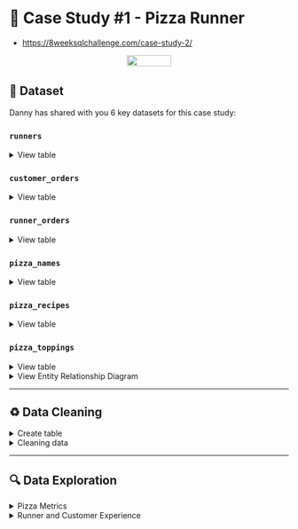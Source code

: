 # 🍕 Case Study #1 - Pizza Runner
- https://8weeksqlchallenge.com/case-study-2/
<p align="center">
<img src="https://github.com/ndleah/8-Week-SQL-Challenge/blob/main/IMG/org-2.png" width=40% height=40%>


## 📂 Dataset
Danny has shared with you 6 key datasets for this case study:

### **```runners```**
<details>
<summary>
View table
</summary>

The runners table shows the **```registration_date```** for each new runner.



|runner_id|registration_date|
|---------|-----------------|
|1        |1/1/2021         |
|2        |1/3/2021         |
|3        |1/8/2021         |
|4        |1/15/2021        |



</details>


### **```customer_orders```**

<details>
<summary>
View table
</summary>

Customer pizza orders are captured in the **```customer_orders```** table with 1 row for each individual pizza that is part of the order.

|order_id|customer_id|pizza_id|exclusions|extras|order_time          |
|--------|-----------|--------|----------|------|---------------------|
|1       |101        |1       |          |      |2021-01-01 18:05:02  |
|2       |101        |1       |          |      |2021-01-01 19:00:52  |
|3       |102        |1       |          |      |2021-01-02 23:51:23  |
|3       |102        |2       |          |NaN   |2021-01-02 23:51:23  |
|4       |103        |1       |4         |      |2021-01-04 13:23:46  |
|4       |103        |1       |4         |      |2021-01-04 13:23:46  |
|4       |103        |2       |4         |      |2021-01-04 13:23:46  |
|5       |104        |1       |null      |1     |2021-01-08 21:00:29  |
|6       |101        |2       |null      |null  |2021-01-08 21:03:13  |
|7       |105        |2       |null      |1     |2021-01-08 21:20:29  |
|8       |102        |1       |null      |null  |2021-01-09 23:54:33  |
|9       |103        |1       |4         |1, 5  |2021-01-10 11:22:59  |
|10      |104        |1       |null      |null  |2021-01-11 18:34:49  |
|10      |104        |1       |2, 6      |1, 4  |2021-01-11 18:34:49  |


</details>

### **```runner_orders```**

<details>
<summary>
View table
</summary>

After each orders are received through the system - they are assigned to a runner - however not all orders are fully completed and can be cancelled by the restaurant or the customer.

The **```pickup_time```** is the timestamp at which the runner arrives at the Pizza Runner headquarters to pick up the freshly cooked pizzas. 

The **```distance```** and **```duration```** fields are related to how far and long the runner had to travel to deliver the order to the respective customer.



|order_id|runner_id|pickup_time          |distance|duration   |cancellation             |
|--------|---------|---------------------|--------|-----------|-------------------------|
|1       |1        |2021-01-01 18:15:34  |20km    |32 minutes |                         |
|2       |1        |2021-01-01 19:10:54  |20km    |27 minutes |                         |
|3       |1        |2021-01-03 00:12:37  |13.4km  |20 mins    |NaN                      |
|4       |2        |2021-01-04 13:53:03  |23.4    |40         |NaN                      |
|5       |3        |2021-01-08 21:10:57  |10      |15         |NaN                      |
|6       |3        |null                 |null    |null       |Restaurant Cancellation  |
|7       |2        |2020-01-08 21:30:45  |25km    |25mins     |null                     |
|8       |2        |2020-01-10 00:15:02  |23.4 km |15 minute  |null                     |
|9       |2        |null                 |null    |null       |Customer Cancellation    |
|10      |1        |2020-01-11 18:50:20  |10km    |10minutes  |null                     |


</details>

### **```pizza_names```**

<details>
<summary>
View table
</summary>

|pizza_id|pizza_name   |
|--------|-------------|
|1       |Meat Lovers  |
|2       |Vegetarian   |


</details>

### **```pizza_recipes```**

<details>
<summary>
View table
</summary>

Each **```pizza_id```** has a standard set of **```toppings```** which are used as part of the pizza recipe.


|pizza_id|toppings                 |
|--------|-------------------------|
|1       |1, 2, 3, 4, 5, 6, 8, 10  |
|2       |4, 6, 7, 9, 11, 12       |


</details>

### **```pizza_toppings```**

<details>
<summary>
View table
</summary>

This table contains all of the **```topping_name```** values with their corresponding **```topping_id```** value.


|topping_id|topping_name|
|----------|------------|
|1         |Bacon       |
|2         |BBQ Sauce   |
|3         |Beef        |
|4         |Cheese      |
|5         |Chicken     |
|6         |Mushrooms   |
|7         |Onions      |
|8         |Pepperoni   |
|9         |Peppers     |
|10        |Salami      |
|11        |Tomatoes    |
|12        |Tomato Sauce|


</details>

<details>
<summary>
View Entity Relationship Diagram
</summary>
  <p align="center">
<img src="project_ERD.png" width=80% height=80%></p>
</details>

---

## ♻️ Data Cleaning

<details>
<summary>
Create table
</summary>
  
- This is the raw data
  
** **
    CREATE TABLE runners (
      "runner_id" INTEGER,
      "registration_date" DATE
    );
    
    INSERT INTO runners
      ("runner_id", "registration_date")
    VALUES
      (1, '2021-01-01'),
      (2, '2021-01-03'),
      (3, '2021-01-08'),
      (4, '2021-01-15');
    
    CREATE TABLE customer_orders (
      "order_id" INTEGER,
      "customer_id" INTEGER,
      "pizza_id" INTEGER,
      "exclusions" VARCHAR(4),
      "extras" VARCHAR(4),
      "order_time" TIMESTAMP
    );
    
    INSERT INTO customer_orders
      ("order_id", "customer_id", "pizza_id", "exclusions", "extras", "order_time")
    VALUES
      ('1', '101', '1', '', '', '2020-01-01 18:05:02'),
      ('2', '101', '1', '', '', '2020-01-01 19:00:52'),
      ('3', '102', '1', '', '', '2020-01-02 23:51:23'),
      ('3', '102', '2', '', NULL, '2020-01-02 23:51:23'),
      ('4', '103', '1', '4', '', '2020-01-04 13:23:46'),
      ('4', '103', '1', '4', '', '2020-01-04 13:23:46'),
      ('4', '103', '2', '4', '', '2020-01-04 13:23:46'),
      ('5', '104', '1', 'null', '1', '2020-01-08 21:00:29'),
      ('6', '101', '2', 'null', 'null', '2020-01-08 21:03:13'),
      ('7', '105', '2', 'null', '1', '2020-01-08 21:20:29'),
      ('8', '102', '1', 'null', 'null', '2020-01-09 23:54:33'),
      ('9', '103', '1', '4', '1, 5', '2020-01-10 11:22:59'),
      ('10', '104', '1', 'null', 'null', '2020-01-11 18:34:49'),
      ('10', '104', '1', '2, 6', '1, 4', '2020-01-11 18:34:49');
    
    
    CREATE TABLE runner_orders (
      "order_id" INTEGER,
      "runner_id" INTEGER,
      "pickup_time" VARCHAR(19),
      "distance" VARCHAR(7),
      "duration" VARCHAR(10),
      "cancellation" VARCHAR(23)
    );
    
    INSERT INTO runner_orders
      ("order_id", "runner_id", "pickup_time", "distance", "duration", "cancellation")
    VALUES
      ('1', '1', '2020-01-01 18:15:34', '20km', '32 minutes', ''),
      ('2', '1', '2020-01-01 19:10:54', '20km', '27 minutes', ''),
      ('3', '1', '2020-01-03 00:12:37', '13.4km', '20 mins', NULL),
      ('4', '2', '2020-01-04 13:53:03', '23.4', '40', NULL),
      ('5', '3', '2020-01-08 21:10:57', '10', '15', NULL),
      ('6', '3', 'null', 'null', 'null', 'Restaurant Cancellation'),
      ('7', '2', '2020-01-08 21:30:45', '25km', '25mins', 'null'),
      ('8', '2', '2020-01-10 00:15:02', '23.4 km', '15 minute', 'null'),
      ('9', '2', 'null', 'null', 'null', 'Customer Cancellation'),
      ('10', '1', '2020-01-11 18:50:20', '10km', '10minutes', 'null');
    
    
    CREATE TABLE pizza_names (
      "pizza_id" INTEGER,
      "pizza_name" TEXT
    );
    INSERT INTO pizza_names
      ("pizza_id", "pizza_name")
    VALUES
      (1, 'Meatlovers'),
      (2, 'Vegetarian');
    
    
    CREATE TABLE pizza_recipes (
      "pizza_id" INTEGER,
      "toppings" TEXT
    );
    INSERT INTO pizza_recipes
      ("pizza_id", "toppings")
    VALUES
      (1, '1, 2, 3, 4, 5, 6, 8, 10'),
      (2, '4, 6, 7, 9, 11, 12');
    
    
    CREATE TABLE pizza_toppings (
      "topping_id" INTEGER,
      "topping_name" TEXT
    );
    INSERT INTO pizza_toppings
      ("topping_id", "topping_name")
    VALUES
      (1, 'Bacon'),
      (2, 'BBQ Sauce'),
      (3, 'Beef'),
      (4, 'Cheese'),
      (5, 'Chicken'),
      (6, 'Mushrooms'),
      (7, 'Onions'),
      (8, 'Pepperoni'),
      (9, 'Peppers'),
      (10, 'Salami'),
      (11, 'Tomatoes'),
      (12, 'Tomato Sauce');

</details>

<details>
<summary>
Cleaning data
</summary>
  
## Clean customer_orders data:

- With this table, the only dirty elements are the inappropriate 'null' values. Therefore, I will replace all of them with 'NULL'

** ** 
    SELECT * FROM customer_orders
    WHERE exclusions LIKE '%null%' OR exclusions LIKE '%nan' OR exclusions = '';
    
    UPDATE customer_orders
    SET exclusions = 
    	(CASE WHEN exclusions LIKE '%null%' 
    	 	OR exclusions LIKE '%nan' 
    	 	OR exclusions = '' THEN NULL ELSE exclusions END
    	);
    
    UPDATE customer_orders
    SET extras = CASE WHEN extras = '' OR extras LIKE '%null%' THEN NULL ELSE extras END;

### Before

|order_id|customer_id|pizza_id|exclusions|extras|order_time          |
|--------|-----------|--------|----------|------|---------------------|
|1       |101        |1       |          |      |2021-01-01 18:05:02  |
|2       |101        |1       |          |      |2021-01-01 19:00:52  |
|3       |102        |1       |          |      |2021-01-02 23:51:23  |
|3       |102        |2       |          |NaN   |2021-01-02 23:51:23  |
|4       |103        |1       |4         |      |2021-01-04 13:23:46  |
|4       |103        |1       |4         |      |2021-01-04 13:23:46  |
|4       |103        |2       |4         |      |2021-01-04 13:23:46  |
|5       |104        |1       |null      |1     |2021-01-08 21:00:29  |
|6       |101        |2       |null      |null  |2021-01-08 21:03:13  |
|7       |105        |2       |null      |1     |2021-01-08 21:20:29  |
|8       |102        |1       |null      |null  |2021-01-09 23:54:33  |
|9       |103        |1       |4         |1, 5  |2021-01-10 11:22:59  |
|10      |104        |1       |null      |null  |2021-01-11 18:34:49  |
|10      |104        |1       |2, 6      |1, 4  |2021-01-11 18:34:49  |

### After
|order_id|customer_id|pizza_id|exclusions|extras|order_time          |
|--------|-----------|--------|----------|------|--------------------|
|1       |101        |1       |          |      |2020-01-01 18:05:02 |
|2       |101        |1       |          |      |2020-01-01 19:00:52 |
|3       |102        |1       |          |      |2020-01-02 23:51:23 |
|3       |102        |2       |          |      |2020-01-02 23:51:23 |
|4       |103        |1       |4         |      |2020-01-04 13:23:46 |
|4       |103        |1       |4         |      |2020-01-04 13:23:46 |
|4       |103        |2       |4         |      |2020-01-04 13:23:46 |
|5       |104        |1       |          |1     |2020-01-08 21:00:29 |
|6       |101        |2       |          |      |2020-01-08 21:03:13 |
|7       |105        |2       |          |1     |2020-01-08 21:20:29 |
|8       |102        |1       |          |      |2020-01-09 23:54:33 |
|9       |103        |1       |4         |1, 5  |2020-01-10 11:22:59 |
|10      |104        |1       |          |      |2020-01-11 18:34:49 |
|10      |104        |1       |2, 6      |1, 4  |2020-01-11 18:34:49 |

## Clean runner_orders data:
- There are 2 elements that are considered as 'dirty' data:
  - Inapproriate null values
  - Including mixed entries like '20km' and '32mins'

** **
    UPDATE runner_orders
    SET pickup_time = CASE WHEN pickup_time LIKE '%null%' THEN NULL ELSE pickup_time END,
      distance = CASE WHEN distance LIKE '%null%' THEN NULL ELSE distance END,
      duration = CASE WHEN duration LIKE '%null%' THEN NULL ELSE duration END,
      cancellation = CASE WHEN cancellation LIKE '%null%' OR cancellation = '' THEN NULL ELSE cancellation END
    ;
    
    SELECT * FROM runner_orders;
    UPDATE runner_orders
    SET distance = replace(distance, 'km', '');
    
    -- Change data type of column distance
    ALTER TABLE runner_orders
    ALTER COLUMN distance TYPE DECIMAL(3, 1)
    USING distance::DECIMAL(3, 1);
    
    -- Just take the number for easier query so I delete anything that is not number
    -- And change data type of column duration
    UPDATE runner_orders
    SET duration = TRIM(regexp_replace(duration, 'minutes|mins|minute', ''));
    
    ALTER TABLE runner_orders
    ALTER COLUMN duration TYPE INT
    USING duration::INT;

    -- Change the column name
    ALTER TABLE runner_orders
    RENAME COLUMN distance TO distance_km;
    
    ALTER TABLE runner_orders
    RENAME COLUMN duration TO duration_mins;

### Before
|order_id|runner_id|pickup_time          |distance|duration   |cancellation             |
|--------|---------|---------------------|--------|-----------|-------------------------|
|1       |1        |2021-01-01 18:15:34  |20km    |32 minutes |                         |
|2       |1        |2021-01-01 19:10:54  |20km    |27 minutes |                         |
|3       |1        |2021-01-03 00:12:37  |13.4km  |20 mins    |NaN                      |
|4       |2        |2021-01-04 13:53:03  |23.4    |40         |NaN                      |
|5       |3        |2021-01-08 21:10:57  |10      |15         |NaN                      |
|6       |3        |null                 |null    |null       |Restaurant Cancellation  |
|7       |2        |2020-01-08 21:30:45  |25km    |25mins     |null                     |
|8       |2        |2020-01-10 00:15:02  |23.4 km |15 minute  |null                     |
|9       |2        |null                 |null    |null       |Customer Cancellation    |
|10      |1        |2020-01-11 18:50:20  |10km    |10minutes  |null                     |

### After 
|order_id|runner_id|pickup_time          |distance_km|duration_mins|cancellation             |
|--------|---------|---------------------|-----------|-------------|-------------------------|
|1       |1        |2020-01-01 18:15:34  |20.0       |32           |                         |
|2       |1        |2020-01-01 19:10:54  |20.0       |27           |                         |
|3       |1        |2020-01-03 00:12:37  |13.4       |20           |                         |
|4       |2        |2020-01-04 13:53:03  |23.4       |40           |                         |
|5       |3        |2020-01-08 21:10:57  |10.0       |15           |                         |
|6       |3        |                     |           |             |Restaurant Cancellation  |
|7       |2        |2020-01-08 21:30:45  |25.0       |25           |                         |
|8       |2        |2020-01-10 00:15:02  |23.4       |15           |                         |
|9       |2        |                     |           |             |Customer Cancellation    |
|10      |1        |2020-01-11 18:50:20  |10.0       |10           |                         |


## Clean pizza_recipes data:

- The 'topping' column is comma-seperated, it will be hard to query so i will explode it

** ** 
    CREATE TEMP TABLE temp_pizza_recipes (
    	pizza_id INT,
    	topping_id TEXT
    );
    
    INSERT INTO temp_pizza_recipes (pizza_id, topping_id)
    SELECT 
        pizza_id,
        unnest(string_to_array(toppings, ',')::INT[])
    FROM pizza_recipes;
    
    -- Delete all data of table pizza_recipes
    TRUNCATE TABLE pizza_recipes;
    
    -- Insert data into table pizza_recipes
    INSERT INTO pizza_recipes (pizza_id, toppings)
    SELECT pizza_id, topping_id FROM temp_pizza_recipes;
    
    DROP TABLE IF EXISTS temp_pizza_recipes;
    
    -- Change data type
    ALTER TABLE pizza_recipes
    ALTER COLUMN toppings TYPE INT
    USING toppings::INT;

### Before
|pizza_id|toppings                 |
|--------|-------------------------|
|1       |1, 2, 3, 4, 5, 6, 8, 10  |
|2       |4, 6, 7, 9, 11, 12       |

### After 
|pizza_id|toppings   |
|--------|-----------|
|1       |1          |
|1       |2          |
|1       |3          |
|1       |4          |
|1       |5          |
|1       |6          |
|1       |8          |
|1       |10         |
|2       |4          |
|2       |6          |
|2       |7          |
|2       |9          |
|2       |11         |
|2       |12         |

### Other 3 tables are clean enough
[![View Data Exploration Folder](https://img.shields.io/badge/Creating_And_Cleaning_Data-21811F?style=for-the-badge&logo=GITHUB)](https://github.com/LNYN-1508/data-exploration-with-SQL/blob/main/pizza_runners_exploration_pgsql/creata_table_and_cleaning.sql)
</details>

---

## 🔍 Data Exploration

<details>
<summary> 
Pizza Metrics
</summary>
  
### **Q1. How many pizzas were ordered?**
```sql
SELECT COUNT(pizza_id) AS pizza_amounts
FROM customer_orders;
```
|pizza_amounts|
|-------------|
|14           |

### **Q2. How many unique customer orders were made?**
```sql
SELECT COUNT(DISTINCT order_id) AS total_unique_orders
FROM customer_orders;
```
|total_unique_orders|
|-------------------|
|10                 |

### **Q3. How many successful orders were delivered by each runner?**
```sql
SELECT runner_id, COUNT(order_id) AS successful_delivery
FROM runner_orders
WHERE cancellation IS NULL
GROUP BY runner_id;
```
|runner_id|successful_delivery|
|---------|-------------------|
|1        |4                  |
|2        |3                  |
|3        |1                  |

### **Q4. How many of each type of pizza was delivered?**
```sql
SELECT pizza_id, COUNT(pizza_id)
FROM customer_orders c
JOIN runner_orders r ON c.order_id = r.order_id
WHERE r.cancellation IS NULL
GROUP BY pizza_id; 
```
|pizza_id|count|
|--------|-----|
|1       |9    |
|2       |3    |

### **Q5. How many Vegetarian and Meatlovers were ordered by each customer?**
```sql
SELECT customer_id, 
	SUM(CASE WHEN pizza_id = 1 THEN 1 ELSE 0 END) AS total_meatlover,
	SUM(CASE WHEN pizza_id = 2 THEN 1 ELSE 0 END) AS total_vegetarian
FROM customer_orders
GROUP BY customer_id
ORDER BY customer_id;
```
|customer_id|total_meatlover|total_vegetarian|
|-----------|---------------|----------------|
|101        |2              |1               |
|102        |2              |1               |
|103        |3              |1               |
|104        |3              |0               |
|105        |0              |1               |

### **Q6. What was the maximum number of pizzas delivered in a single order?**
```sql
SELECT r.order_id, COUNT(c.order_id) AS total_orders
FROM customer_orders c
JOIN runner_orders r
  ON c.order_id = r.order_id
WHERE r.pickup_time IS NOT NULL
GROUP BY r.order_id
ORDER BY 1;
```
|order_id|total_orders|
|--------|------------|
|1       |1           |
|2       |1           |
|3       |2           |
|4       |3           |
|5       |1           |
|7       |1           |
|8       |1           |
|10      |2           |

### **Q7. For each customer, how many delivered pizzas had at least 1 change and how many had no changes?**
```sql
SELECT c.customer_id,
	SUM(CASE WHEN c.exclusions IS NULL AND c.extras IS NULL THEN 1 ELSE 0 END) AS no_changes,
	SUM(CASE WHEN c.exclusions IS NOT NULL OR c.extras IS NOT NULL THEN 1 ELSE 0 END) AS at_least_1_change
FROM customer_orders c
JOIN runner_orders r 
	ON c.order_id = r.order_id
WHERE cancellation IS NULL
GROUP BY c.customer_id
ORDER BY 1; 
```
OR 
```sql
with cte AS (
SELECT c.customer_id,
	CASE WHEN c.exclusions IS NOT NULL OR c.extras IS NOT NULL THEN 1 ELSE 0 END AS at_least_1_change,
	CASE WHEN c.exclusions IS NULL AND c.extras IS NULL THEN 1 ELSE 0 END AS no_changes
FROM customer_orders c
JOIN runner_orders r 
	ON c.order_id = r.order_id
WHERE cancellation IS NULL
)

SELECT customer_id,
	SUM(at_least_1_change) AS at_least_1_change,
	SUM(no_changes) AS no_changes
FROM cte
GROUP BY customer_id
ORDER BY 1;
```
|customer_id|at_least_1_change|no_changes|
|-----------|-----------------|----------|
|101        |0                |2         |
|102        |0                |3         |
|103        |3                |0         |
|104        |2                |1         |
|105        |1                |0         |

### **Q8. How many pizzas were delivered that had both exclusions and extras?**
```sql
SELECT customer_id,
	SUM(CASE WHEN c.exclusions <> '' AND c.extras <> '' THEN 1 ELSE 0 END) AS exclusions_extras_count
FROM customer_orders c
JOIN runner_orders r
	ON c.order_id = r.order_id
WHERE r.cancellation IS NULL
GROUP BY c.customer_id
ORDER BY 2 DESC; 
```
|customer_id|exclusions_extras_count|
|-----------|-----------------------|
|104        |1                      |
|101        |0                      |
|102        |0                      |
|103        |0                      |
|105        |0                      |

### **Q9. What was the total volume of pizzas ordered for each hour of the day?**
```sql
SELECT 
	DATE_TRUNC('hour', order_time) AS order_hour,
	COUNT(order_id) AS total_pizzas
FROM customer_orders
GROUP BY order_hour
ORDER BY 1;
```
|order_hour         |total_pizzas|
|-------------------|------------|
|2020-01-01 18:00:00|1           |
|2020-01-01 19:00:00|1           |
|2020-01-02 23:00:00|2           |
|2020-01-04 13:00:00|3           |
|2020-01-08 21:00:00|3           |
|2020-01-09 23:00:00|1           |
|2020-01-10 11:00:00|1           |
|2020-01-11 18:00:00|2           |

### **Q10. What was the volume of orders for each day of the week?**
```sql
with cte AS (
	SELECT 
		EXTRACT(DOW FROM order_time) AS day_of_week,
		COUNT(order_id) AS order_count
	FROM customer_orders
	GROUP BY day_of_week
	ORDER BY 1
)

SELECT 
	CASE 
		WHEN day_of_week = 0 THEN 'Sunday'
		WHEN day_of_week = 1 THEN 'Monday'
		WHEN day_of_week = 2 THEN 'Tuesday'
		WHEN day_of_week = 3 THEN 'Wednesday'
		WHEN day_of_week = 4 THEN 'Thursday'
		WHEN day_of_week = 5 THEN 'Friday'
		WHEN day_of_week = 6 THEN 'Saturday'
	END AS day_of_week,
	order_count
FROM cte;
```
|day_of_week|order_count|
|-----------|-----------|
|Wednesday  |5          |
|Thursday   |3          |
|Friday     |1          |
|Saturday   |5          |

</details>

<details>
<summary>
Runner and Customer Experience
</summary>

### **Q1. How many runners signed up for each 1 week period? (i.e. week starts 2021-01-01)**
```sql
WITH RECURSIVE weekly_dates AS (
    SELECT 
        '2021-01-01'::timestamp AS week_start,
        ('2021-01-01'::timestamp + interval '7 days') AS week_end
    UNION ALL
    SELECT 
        week_start + interval '7 days' AS week_start,
        week_end + interval '7 days' AS week_end
    FROM 
        weekly_dates
    WHERE 
        week_start + interval '7 days' <= (SELECT max(registration_date) FROM runners)
),
signup_counts AS (
    SELECT
        wd.week_start::date AS week_start,
        count(*) AS signups
    FROM
        weekly_dates wd
    LEFT JOIN
       	runners r
    ON
        r.registration_date >= wd.week_start
    AND
        r.registration_date < wd.week_end
    GROUP BY
        wd.week_start
)
SELECT
    week_start,
    signups
FROM
    signup_counts
ORDER BY
    week_start;

	
SELECT
	CEILING((registration_date - '2021-01-01'::date) / 7) AS week_number,
	COUNT(runner_id)
FROM runners
GROUP BY week_number;
```
|week_number|count|
|-----------|-----|
|0          |2    |
|1          |1    |
|2          |1    |

### **Q2. What was the average time in minutes it took for each runner to arrive at the Pizza Runner HQ to pickup the order?**
```sql
WITH order_durations AS (
    SELECT
        ro.runner_id,
        EXTRACT(EPOCH FROM (ro.pickup_time::TIMESTAMP - co.order_time::TIMESTAMP)) / 60.0 AS duration_in_minutes
    FROM
        runner_orders ro
    JOIN
        customer_orders co ON ro.order_id = co.order_id
    WHERE
        ro.pickup_time IS NOT NULL
        AND ro.cancellation IS NULL
)
SELECT
  runner_id,
  ROUND(AVG(duration_in_minutes), 2) AS average_duration
FROM
    order_durations
GROUP BY
    runner_id
ORDER BY
    runner_id;
```
|runner_id|average_duration|
|---------|----------------|
|1        |15.68           |
|2        |23.72           |
|3        |10.47           |

### **Q3. Is there any relationship between the number of pizzas and how long the order takes to prepare?**
```sql
SELECT 
	c.order_id,
	COUNT(c.order_id) AS count_order,
	c.order_time,
	r.pickup_time,
	EXTRACT(EPOCH FROM (r.pickup_time::TIMESTAMP - c.order_time::TIMESTAMP)) / 60.0 AS different_in_mins,
	CASE 
		WHEN COUNT(c.order_id) = 1 THEN 'Takes more than 10 mins to make an order'
		WHEN COUNT(c.order_id) > 1 THEN 'The time increases based on the orders but still around or more than 10 mins for 1 order'
	END AS relationship
FROM customer_orders c
JOIN runner_orders r 
	ON c.order_id = r.order_id AND pickup_time IS NOT NULL
GROUP BY c.order_id, order_time, r.pickup_time
ORDER BY 1;  
```
|order_id|count_order|order_time          |pickup_time         |different_in_mins        |relationship                                               |
|--------|-----------|---------------------|---------------------|-------------------------|------------------------------------------------------------|
|1       |1          |2020-01-01 18:05:02  |2020-01-01 18:15:34  |10.533333333333333       |Takes more than 10 mins to make an order                    |
|2       |1          |2020-01-01 19:00:52  |2020-01-01 19:10:54  |10.033333333333333       |Takes more than 10 mins to make an order                    |
|3       |2          |2020-01-02 23:51:23  |2020-01-03 00:12:37  |21.233333333333333       |The time increases based on the orders but still around or more than 10 mins for 1 order |
|4       |3          |2020-01-04 13:23:46  |2020-01-04 13:53:03  |29.283333333333333       |The time increases based on the orders but still around or more than 10 mins for 1 order |
|5       |1          |2020-01-08 21:00:29  |2020-01-08 21:10:57  |10.466666666666667       |Takes more than 10 mins to make an order                    |
|7       |1          |2020-01-08 21:20:29  |2020-01-08 21:30:45  |10.266666666666667       |Takes more than 10 mins to make an order                    |
|8       |1          |2020-01-09 23:54:33  |2020-01-10 00:15:02  |20.483333333333334       |Takes more than 10 mins to make an order                    |
|10      |2          |2020-01-11 18:34:49  |2020-01-11 18:50:20  |15.516666666666667       |The time increases based on the orders but still around or more than 10 mins for 1 order |

### **Q4. What was the average distance travelled for each customer?**
```sql
SELECT 
	c.customer_id,
	ROUND(AVG(distance_km),2) AS avg_distance
FROM customer_orders c
LEFT JOIN runner_orders r
	ON c.order_id = r.order_id
GROUP BY c.customer_id;
```
|customer_id|avg_distance|
|-----------|------------|
|101        |20.00       |
|103        |23.40       |
|104        |10.00       |
|105        |25.00       |
|102        |16.73       |

### **Q5. What was the difference between the longest and shortest delivery times for all orders?**
```sql
SELECT 
	MAX(duration_mins) AS max_duration,
	MIN(duration_mins) AS min_duration,
	MAX(duration_mins) - MIN(duration_mins) AS difference_in_mins
FROM runner_orders;
```
|max_duration|min_duration|difference_in_mins|
|------------|------------|------------------|
|40          |10          |30                |

### **Q6. What was the average speed for each runner for each delivery and do you notice any trend for these values?**
```sql
SELECT 
	runner_id,
	ROUND(avg(distance_km),2) AS avg_distance,
	ROUND(avg(duration_mins),2) AS avg_duration
FROM runner_orders
GROUP BY runner_id
ORDER BY 1;
```
|runner_id|avg_distance|avg_duration|
|---------|------------|------------|
|1        |15.85       |22.25       |
|2        |23.93       |26.67       |
|3        |10.00       |15.00       |

### **Q7. What is the successful delivery percentage for each runner?**
```sql
WITH cancellation_counter AS (
    SELECT
        runner_id,
        CASE WHEN cancellation IS NULL THEN 1 ELSE 0 END AS no_cancellation_count,
        CASE WHEN cancellation IS NOT NULL THEN 1 ELSE 0 END AS cancellation_count
    FROM runner_orders
)
    
SELECT 
    runner_id,
    SUM(no_cancellation_count)::FLOAT / (SUM(no_cancellation_count)::FLOAT + SUM(cancellation_count)::FLOAT) * 100 AS delivery_success_percentage
FROM cancellation_counter
GROUP BY runner_id;
```
OR
```sql
WITH total_orders AS (
    SELECT
        runner_id,
        COUNT(order_id) AS total_delivery
    FROM
        runner_orders
    GROUP BY
        runner_id
),
successful_deliveries AS (
    SELECT
        runner_id,
        COUNT(order_id) AS successful_delivery
    FROM
        runner_orders
    WHERE
        pickup_time IS NOT NULL
        AND cancellation IS NULL
    GROUP BY
        runner_id
)
SELECT
    t.runner_id,
    t.total_delivery,
    COALESCE(s.successful_delivery, 0) AS successful_delivery,
    (COALESCE(s.successful_delivery, 0)::FLOAT / t.total_delivery::FLOAT) * 100 AS success_percentage
FROM
    total_orders t
LEFT JOIN
    successful_deliveries s ON t.runner_id = s.runner_id
ORDER BY
    t.runner_id;
```
|runner_id|total_delivery|successful_delivery|success_percentage|
|---------|--------------|-------------------|------------------|
|1        |4             |4                  |100               |
|2        |4             |3                  |75                |
|3        |2             |1                  |50                |


</details>
